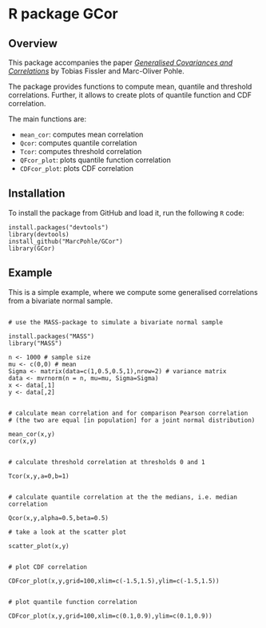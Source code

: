 # R package GCor

## Overview

This package accompanies the paper [_Generalised Covariances and Correlations_](https://arxiv.org/abs/2307.03594) by Tobias Fissler and Marc-Oliver Pohle.

The package provides functions to compute mean, quantile and threshold correlations. Further, it allows to create plots of quantile function and CDF correlation.

The main functions are:

* `mean_cor`: computes mean correlation 
* `Qcor`: computes quantile correlation
* `Tcor`: computes threshold correlation
* `QFcor_plot`: plots quantile function correlation
* `CDFcor_plot`: plots CDF correlation

## Installation

To install the package from GitHub and load it, run the following `R` code:

```
install.packages("devtools")
library(devtools)
install_github("MarcPohle/GCor")
library(GCor)

```

## Example

This is a simple example, where we compute some generalised correlations from a 
bivariate normal sample.

```

# use the MASS-package to simulate a bivariate normal sample

install.packages("MASS") 
library("MASS")

n <- 1000 # sample size
mu <- c(0,0) # mean
Sigma <- matrix(data=c(1,0.5,0.5,1),nrow=2) # variance matrix
data <- mvrnorm(n = n, mu=mu, Sigma=Sigma)
x <- data[,1]
y <- data[,2]


# calculate mean correlation and for comparison Pearson correlation
# (the two are equal [in population] for a joint normal distribution)

mean_cor(x,y)
cor(x,y)


# calculate threshold correlation at thresholds 0 and 1

Tcor(x,y,a=0,b=1)


# calculate quantile correlation at the the medians, i.e. median correlation

Qcor(x,y,alpha=0.5,beta=0.5)

# take a look at the scatter plot

scatter_plot(x,y)


# plot CDF correlation

CDFcor_plot(x,y,grid=100,xlim=c(-1.5,1.5),ylim=c(-1.5,1.5))


# plot quantile function correlation

CDFcor_plot(x,y,grid=100,xlim=c(0.1,0.9),ylim=c(0.1,0.9))

```

